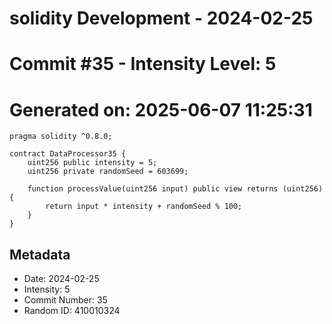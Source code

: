 ﻿# solidity Development - 2024-02-25
# Commit #35 - Intensity Level: 5
# Generated on: 2025-06-07 11:25:31
```solidity
pragma solidity ^0.8.0;

contract DataProcessor35 {
    uint256 public intensity = 5;
    uint256 private randomSeed = 603699;

    function processValue(uint256 input) public view returns (uint256) {
        return input * intensity + randomSeed % 100;
    }
}
```
## Metadata
- Date: 2024-02-25
- Intensity: 5
- Commit Number: 35
- Random ID: 410010324
